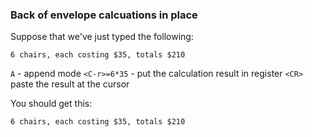 ### Back of envelope calcuations in place

Suppose that we've just typed the following:

```text
6 chairs, each costing $35, totals $210
```

`A` - append mode
`<C-r>=6*35` - put the calculation result in register
`<CR>` paste the result at the cursor

You should get this:

```text
6 chairs, each costing $35, totals $210
```
